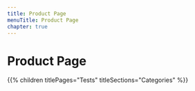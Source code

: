 ```yaml
---
title: Product Page
menuTitle: Product Page
chapter: true
---
```


# Product Page

{{% children titlePages="Tests" titleSections="Categories" %}}
